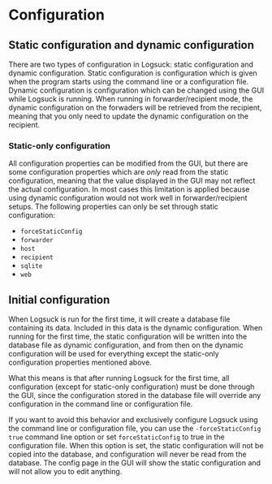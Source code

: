 # Configuration

## Static configuration and dynamic configuration

There are two types of configuration in Logsuck: static configuration and dynamic configuration. Static configuration is configuration which is given when the program starts using the command line or a configuration file. Dynamic configuration is configuration which can be changed using the GUI while Logsuck is running. When running in forwarder/recipient mode, the dynamic configuration on the forwaders will be retrieved from the recipient, meaning that you only need to update the dynamic configuration on the recipient.

### Static-only configuration

All configuration properties can be modified from the GUI, but there are some configuration properties which are _only_ read from the static configuration, meaning that the value displayed in the GUI may not reflect the actual configuration. In most cases this limitation is applied because using dynamic configuration would not work well in forwarder/recipient setups. The following properties can only be set through static configuration:

- `forceStaticConfig`
- `forwarder`
- `host`
- `recipient`
- `sqlite`
- `web`

## Initial configuration

When Logsuck is run for the first time, it will create a database file containing its data. Included in this data is the dynamic configuration. When running for the first time, the static configuration will be written into the database file as dynamic configuration, and from then on the dynamic configuration will be used for everything except the static-only configuration properties mentioned above.

What this means is that after running Logsuck for the first time, all configuration (except for static-only configuration) must be done through the GUI, since the configuration stored in the database file will override any configuration in the command line or configuration file.

If you want to avoid this behavior and exclusively configure Logsuck using the command line or configuration file, you can use the `-forceStaticConfig true` command line option or set `forceStaticConfig` to true in the configuration file. When this option is set, the static configuration will not be copied into the database, and configuration will never be read from the database. The config page in the GUI will show the static configuration and will not allow you to edit anything.
